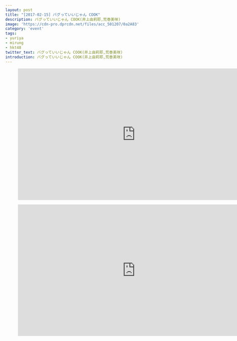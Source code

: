 ```yaml
---
layout: post
title: "[2017-02-15] バグっていいじゃん COOK"
description: バグっていいじゃん COOK(井上由莉耶,荒巻美咲)
image: 'https://cdn-pro.dprcdn.net/files/acc_501207/0a2A83'
category: 'event'
tags:
- yuriya
- mirung
- hkt48
twitter_text: バグっていいじゃん COOK(井上由莉耶,荒巻美咲)
introduction: バグっていいじゃん COOK(井上由莉耶,荒巻美咲)
---
```

<figure class="video_container">
<iframe width="740" height="416" src="https://serviceapi.nmv.naver.com/flash/convertIframeTag.nhn?vid=747B3CD4D342124FE524EC70F420F5BA7BA4&outKey=V122504cea347dd777782b088afa99e39a8ad6dfc5f82dcafaf74b088afa99e39a8ad" frameborder="no" scrolling="no" webkitallowfullscreen mozallowfullscreen allowfullscreen></iframe>
</figure>

<figure class="video_container">
<iframe width="740" height="416" src="https://serviceapi.nmv.naver.com/flash/convertIframeTag.nhn?vid=475DF31108A85A4D8C9F463C2458197E492A&outKey=V123c301e80a9c6ece0cfb1b943db31a9a2c7df6dbebcb7c7f4f7b1b943db31a9a2c7" frameborder="no" scrolling="no" webkitallowfullscreen mozallowfullscreen allowfullscreen></iframe>
</figure>
